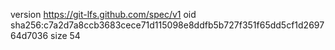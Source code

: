 version https://git-lfs.github.com/spec/v1
oid sha256:c7a2d7a8ccb3683cece71d115098e8ddfb5b727f351f65dd5cf1d269764d7036
size 54
